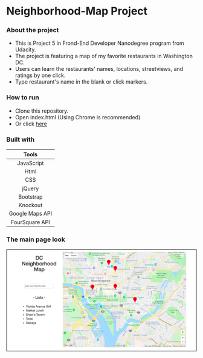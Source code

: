 # Neighborhood-Map Project

### About the project

* This is Project 5 in Frond-End Developer Nanodegree program from Udacity.
* The project is featuring a map of my favorite restaurants in Washington DC.
* Users can learn the restaurants' names, locations, streetviews, and ratings by one click.
* Type restaurant's name in the blank or click markers.

### How to run

* Clone this repository.
* Open index.html (Using Chrome is recommended)
* Or click [here](https://hyojinsarchet.github.io/Neighborhood-Map/)

### Built with

|      Tools      |
| :-------------: |
|   JavaScript    |
|      Html       |
|       CSS       |
|     jQuery      |
|    Bootstrap    |
|    Knockout     |
| Google Maps API |
| FourSquare API  |

### The main page look

![main](./images/neighborhood-map.png)
